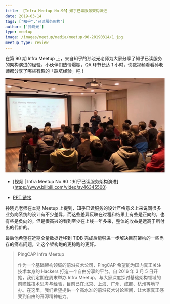 ```yaml
---
title: 【Infra Meetup No.90】知乎已读服务架构演进
date: 2019-03-14
tags: ["知乎","已读服务架构"]
author: ['孙晓光']
type: meetup
image: /images/meetup/media/meetup-90-20190314/1.jpg
meetup_type: review
---
```


在第 90 期 Infra Meetup 上，来自知乎的孙晓光老师为大家分享了知乎已读服务的架构演进的经验。小伙伴们热情爆棚，QA 环节长达 1 小时，快戳视频看看孙老师都分享了哪些有趣的「踩坑经验」吧！

![](media/meetup-90-20190314/1.jpg)

- [视频 | Infra Meetup No.90：知乎已读服务架构演进]
(https://www.bilibili.com/video/av46345500)

- [PPT 链接](https://eyun.baidu.com/s/3qZWt6MC)

孙晓光老师在本期 Meetup 上提到，知乎已读服务的设计严格意义上来说同很多业务向系统的设计有不少差异，而这些差异反映在过程和结果上有些是正向的，也有些是负向的。但是很高兴的看到至少在上线一年多来，整体的收益是远高于所付出的代价的。

最后他希望在近期全量数据迁移到 TiDB 完成后能够进一步解决目前架构的一些尚存的痛点问题，让这个架构跑的更稳跑的更好。

>PingCAP Infra Meetup 
>
>作为一个基础架构领域的前沿技术公司，PingCAP 希望能为国内真正关注技术本身的 Hackers 打造一个自由分享的平台。自 2016 年 3 月 5 日开始，我们定期在周末举办 Infra Meetup，与大家深度探讨基础架构领域的前瞻性技术思考与经验，目前已在北京、上海、广州、成都、杭州等地举办。在这里，我们希望提供一个高水准的前沿技术讨论空间，让大家真正感受到自由的开源精神魅力。
